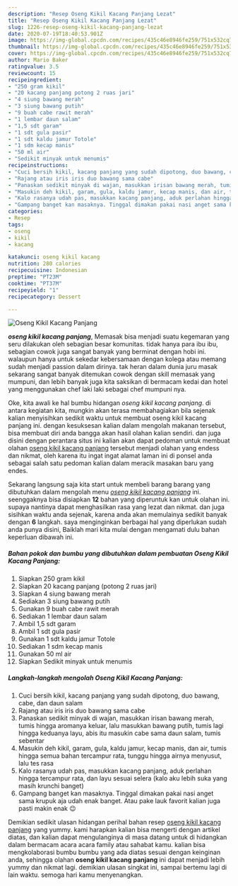 ```yaml
---
description: "Resep Oseng Kikil Kacang Panjang Lezat"
title: "Resep Oseng Kikil Kacang Panjang Lezat"
slug: 1226-resep-oseng-kikil-kacang-panjang-lezat
date: 2020-07-19T18:40:53.901Z
image: https://img-global.cpcdn.com/recipes/435c46e8946fe259/751x532cq70/oseng-kikil-kacang-panjang-foto-resep-utama.jpg
thumbnail: https://img-global.cpcdn.com/recipes/435c46e8946fe259/751x532cq70/oseng-kikil-kacang-panjang-foto-resep-utama.jpg
cover: https://img-global.cpcdn.com/recipes/435c46e8946fe259/751x532cq70/oseng-kikil-kacang-panjang-foto-resep-utama.jpg
author: Mario Baker
ratingvalue: 3.5
reviewcount: 15
recipeingredient:
- "250 gram kikil"
- "20 kacang panjang potong 2 ruas jari"
- "4 siung bawang merah"
- "3 siung bawang putih"
- "9 buah cabe rawit merah"
- "1 lembar daun salam"
- "1,5 sdt garam"
- "1 sdt gula pasir"
- "1 sdt kaldu jamur Totole"
- "1 sdm kecap manis"
- "50 ml air"
- "Sedikit minyak untuk menumis"
recipeinstructions:
- "Cuci bersih kikil, kacang panjang yang sudah dipotong, duo bawang, cabe, dan daun salam"
- "Rajang atau iris iris duo bawang sama cabe"
- "Panaskan sedikit minyak di wajan, masukkan irisan bawang merah, tumis hingga aromanya keluar, lalu masukkan bawang putih, tumis lagi hingga keduanya layu, abis itu masukin cabe sama daun salam, tumis sebentar"
- "Masukin deh kikil, garam, gula, kaldu jamur, kecap manis, dan air, tumis hingga semua bahan tercampur rata, tunggu hingga airnya menyusut, lalu tes rasa"
- "Kalo rasanya udah pas, masukkan kacang panjang, aduk perlahan hingga tercampur rata, dan layu sesuai selera (kalo aku lebih suka yang masih krunchi banget)"
- "Gampang banget kan masaknya. Tinggal dimakan pakai nasi anget sama krupuk aja udah enak banget. Atau pake lauk favorit kalian juga pasti makin enak 😉"
categories:
- Resep
tags:
- oseng
- kikil
- kacang

katakunci: oseng kikil kacang 
nutrition: 280 calories
recipecuisine: Indonesian
preptime: "PT23M"
cooktime: "PT37M"
recipeyield: "1"
recipecategory: Dessert

---
```



![Oseng Kikil Kacang Panjang](https://img-global.cpcdn.com/recipes/435c46e8946fe259/751x532cq70/oseng-kikil-kacang-panjang-foto-resep-utama.jpg)

<b><i>oseng kikil kacang panjang</i></b>, Memasak bisa menjadi suatu kegemaran yang seru dilakukan oleh sebagian besar komunitas. tidak hanya para ibu ibu, sebagian cowok juga sangat banyak yang berminat dengan hobi ini. walaupun hanya untuk sekedar kebersamaan dengan kolega atau memang sudah menjadi passion dalam dirinya. tak heran dalam dunia juru masak sekarang sangat banyak ditemukan cowok dengan skill memasak yang mumpuni, dan lebih banyak juga kita saksikan di bermacam kedai dan hotel yang menggunakan chef laki laki sebagai chef mumpuni nya.

Oke, kita awali ke hal bumbu hidangan <i>oseng kikil kacang panjang</i>. di antara kegiatan kita, mungkin akan terasa membahagiakan bila sejenak kalian menyisihkan sedikit waktu untuk membuat oseng kikil kacang panjang ini. dengan kesuksesan kalian dalam mengolah makanan tersebut, bisa membuat diri anda bangga akan hasil olahan kalian sendiri. dan juga disini dengan perantara situs ini kalian akan dapat pedoman untuk membuat olahan <u>oseng kikil kacang panjang</u> tersebut menjadi olahan yang endess dan nikmat, oleh karena itu ingat ingat alamat laman ini di ponsel anda sebagai salah satu pedoman kalian dalam meracik masakan baru yang endes.




Sekarang langsung saja kita start untuk membeli barang barang yang dibutuhkan dalam mengolah menu <u><i>oseng kikil kacang panjang</i></u> ini. seenggaknya bisa disiapkan <b>12</b> bahan yang diperuntuk kan untuk olahan ini. supaya nantinya dapat menghasilkan rasa yang lezat dan nikmat. dan juga sisihkan waktu anda sejenak, karena anda akan memulainya sedikit banyak dengan <b>6</b> langkah. saya menginginkan berbagai hal yang diperlukan sudah anda punya disini, Baiklah mari kita mulai dengan mengamati dulu bahan keperluan dibawah ini.

<!--inarticleads1-->

##### Bahan pokok dan bumbu yang dibutuhkan dalam pembuatan Oseng Kikil Kacang Panjang:

1. Siapkan 250 gram kikil
1. Siapkan 20 kacang panjang (potong 2 ruas jari)
1. Siapkan 4 siung bawang merah
1. Sediakan 3 siung bawang putih
1. Gunakan 9 buah cabe rawit merah
1. Sediakan 1 lembar daun salam
1. Ambil 1,5 sdt garam
1. Ambil 1 sdt gula pasir
1. Gunakan 1 sdt kaldu jamur Totole
1. Sediakan 1 sdm kecap manis
1. Gunakan 50 ml air
1. Siapkan Sedikit minyak untuk menumis




<!--inarticleads2-->

##### Langkah-langkah mengolah Oseng Kikil Kacang Panjang:

1. Cuci bersih kikil, kacang panjang yang sudah dipotong, duo bawang, cabe, dan daun salam
1. Rajang atau iris iris duo bawang sama cabe
1. Panaskan sedikit minyak di wajan, masukkan irisan bawang merah, tumis hingga aromanya keluar, lalu masukkan bawang putih, tumis lagi hingga keduanya layu, abis itu masukin cabe sama daun salam, tumis sebentar
1. Masukin deh kikil, garam, gula, kaldu jamur, kecap manis, dan air, tumis hingga semua bahan tercampur rata, tunggu hingga airnya menyusut, lalu tes rasa
1. Kalo rasanya udah pas, masukkan kacang panjang, aduk perlahan hingga tercampur rata, dan layu sesuai selera (kalo aku lebih suka yang masih krunchi banget)
1. Gampang banget kan masaknya. Tinggal dimakan pakai nasi anget sama krupuk aja udah enak banget. Atau pake lauk favorit kalian juga pasti makin enak 😉




Demikian sedikit ulasan hidangan perihal bahan resep <u>oseng kikil kacang panjang</u> yang yummy. kami harapkan kalian bisa mengerti dengan artikel diatas, dan kalian dapat mengulanginya di masa datang untuk di hidangkan dalam bermacam acara acara family atau sahabat kamu. kalian bisa mengkolaborasi bumbu bumbu yang ada diatas sesuai dengan keinginan anda, sehingga olahan <b>oseng kikil kacang panjang</b> ini dapat menjadi lebih yummy dan nikmat lagi. demikian ulasan singkat ini, sampai bertemu lagi di lain waktu. semoga hari kamu menyenangkan.
